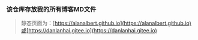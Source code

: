 ### 该仓库存放我的所有博客MD文件

> 静态页面为：[https://alanalbert.github.io](https://alanalbert.github.io)或[https://danlanhai.gitee.io](https://danlanhai.gitee.io)
